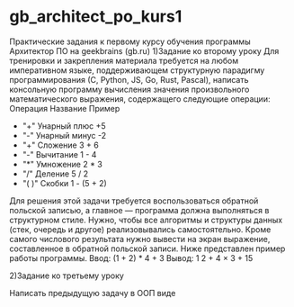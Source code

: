 # gb_architect_po_kurs1
Практические задания к первому курсу обучения программы Архитектор ПО на geekbrains (gb.ru)
1)Задание ко второму уроку
Для тренировки и закрепления материала требуется на любом императивном языке,
поддерживающем структурную парадигму программирования (С, Python, JS, Go, Rust, Pascal),
написать консольную программу вычисления значения произвольного математического выражения, 
содержащего следующие операции:
Операция Название Пример
 - "+" Унарный плюс +5 
 - "-" Унарный минус -2 
 - "+" Сложение 3 + 6 
 - "-" Вычитание 1 - 4 
 - "*" Умножение 2 * 3 
 - "/" Деление 5 / 2 
 - "( )" Скобки 1 - (5 + 2) 
 
Для решения этой задачи требуется воспользоваться обратной польской записью, а главное — программа должна выполняться в структурном стиле.
Нужно, чтобы все алгоритмы и структуры данных (стек, очередь и другое) реализовывались самостоятельно. 
Кроме самого числового результата нужно вывести на экран выражение, составленное в обратной польской записи. 
Ниже представлен пример работы программы.
Ввод: (1 + 2) * 4 + 3
Вывод: 1 2 + 4 × 3 +    15


2)Задание ко третьему уроку


Написать предыдущую задачу в ООП виде
